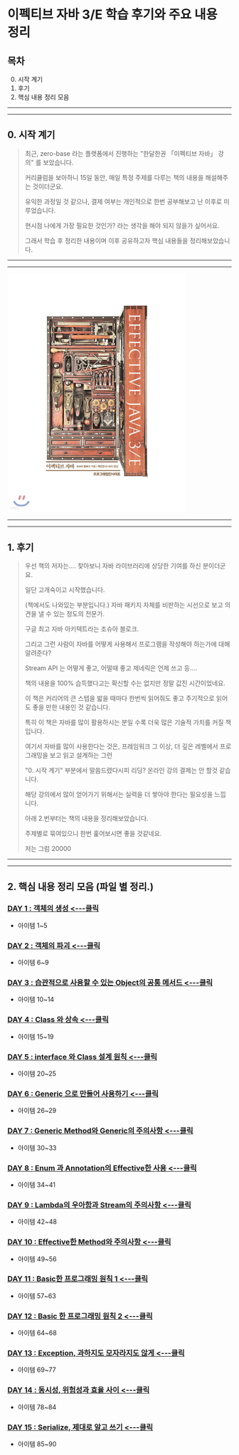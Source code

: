 # 이펙티브 자바 3/E 학습 후기와 주요 내용 정리

## 목차

0. 시작 계기
1. 후기
2. 핵심 내용 정리 모음


----
----


## 0. 시작 계기


> 최근, zero-base 라는 플랫폼에서 진행하는 "한달한권 「이펙티브 자바」 강의" 를 보았습니다.
>
> 커리큘럼을 보아하니 15일 동안, 매일 특정 주제를 다루는 책의 내용을 해설해주는 것이더군요. 
> 
> 유익한 과정일 것 같으나, 결제 여부는 개인적으로 한번 공부해보고 난 이후로 미루었습니다.
> 
> 현시점 나에게 가장 필요한 것인가? 라는 생각을 해야 되지 않을가 싶어서요.
>
> 그래서 학습 후 정리한 내용이며 이후 공유하고자 핵심 내용들을 정리해보았습니다.

 
----
----


<img src="./cover.jpeg" alt="cover" title="cover" width="400" alignCenter />


----
----


## 1. 후기

> 우선 책의 저자는.... 찾아보니 자바 라이브러리에 상당한 기여를 하신 분이더군요.
>
> 일단 고개숙이고 시작했습니다.
>
> (책에서도 나와있는 부분입니다.) 자바 패키지 자체를 비판하는 시선으로 보고 의견을 낼 수 있는 정도의 전문가.
>
> 구글 최고 자바 아키텍트라는 조슈아 블로크.
>
> 그리고 그런 사람이 자바를 어떻게 사용해서 프로그램을 작성해야 하는가에 대해 알려준다?
>
> Stream API 는 어떻게 좋고, 어떨때 좋고 제네릭은 언제 쓰고 등....
>
> 책의 내용을 100% 습득했다고는 확신할 수는 없지만 정말 값진 시간이었네요.
>
> 이 책은 커리어의 큰 스텝을 밟을 때마다 한번씩 읽어줘도 좋고 주기적으로 읽어도 좋을 만한 내용인 것 같습니다.
>
> 특히 이 책은 자바를 많이 활용하시는 분일 수록 더욱 많은 기술적 가치를 커질 책입니다.
>
> 여기서 자바를 많이 사용한다는 것은, 프레임워크 그 이상, 더 깊은 레벨에서 프로그래밍을 보고 읽고 설계하는 그런
>
> "0. 시작 계기" 부분에서 말씀드렸다시피  리딩? 온라인 강의 결제는 안 할것 같습니다.
>
> 해당 강의에서 많이 얻어가기 위해서는 실력을 더 쌓아야 한다는 필요성을 느낍니다.
>
> 아래 2.번부터는 책의 내용을 정리해보았습니다.
>
> 주제별로 묶여있으니 한번 훑어보시면 좋을 것같네요. 
>
> 저는 그럼 20000


----
----


## 2. 핵심 내용 정리 모음 (파일 별 정리.) 



### [DAY 1 : 객체의 생성    <---클릭 ](./notes/day1.md)

- 아이템 1~5

### [DAY 2 : 객체의 파괴     <---클릭 ](./notes/day2.md)

- 아이템 6~9

### [DAY 3 : 습관적으로 사용할 수 있는 Object의 공통 메서드 <---클릭 ](./notes/day3.md)

- 아이템 10~14

### [DAY 4 : Class 와 상속 <---클릭 ](./notes/day4.md)

- 아이템 15~19

### [DAY 5 : interface 와 Class 설계 원칙 <---클릭 ](./notes/day5.md)

- 아이템 20~25

### [DAY 6 : Generic 으로 만들어 사용하기 <---클릭 ](./notes/day6.md)

- 아이템 26~29

### [DAY 7 : Generic Method와 Generic의 주의사항 <---클릭 ](./notes/day7.md)

- 아이템 30~33

### [DAY 8 : Enum 과 Annotation의 Effective한 사용 <---클릭 ](./notes/day8.md)

- 아이템 34~41

### [DAY 9 : Lambda의 우아함과 Stream의 주의사항 <---클릭 ](./notes/day9.md)

- 아이템 42~48

### [DAY 10 : Effective한 Method와 주의사항 <---클릭 ](./notes/day10.md)

- 아이템 49~56

### [DAY 11 : Basic한 프로그래밍 원칙 1  <---클릭 ](./notes/day11.md)

- 아이템 57~63

### [DAY 12 : Basic 한 프로그래밍 원칙 2 <---클릭 ](./notes/day12.md)

- 아이템 64~68

### [DAY 13 : Exception, 과하지도 모자라지도 않게 <---클릭 ](./notes/day13.md)

- 아이템 69~77

### [DAY 14 : 동시성, 위험성과 효율 사이 <---클릭 ](./notes/day14.md)

- 아이템 78~84

### [DAY 15 : Serialize, 제대로 알고 쓰기 <---클릭 ](./notes/day15.md)

- 아이템 85~90

